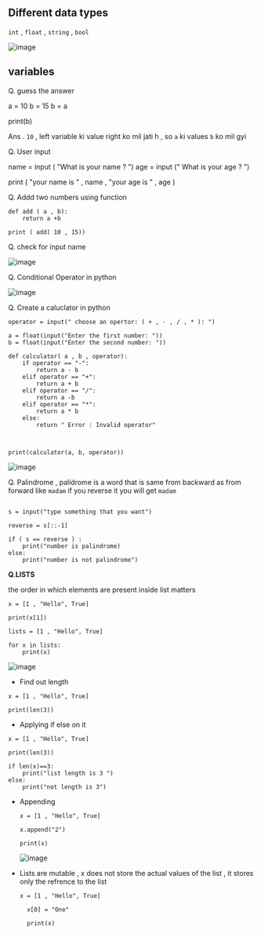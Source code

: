 ## Different data types

`int` , `float` , `string` , `bool`

![image](https://github.com/user-attachments/assets/6efcca57-04bb-43fb-a94f-45676ad7e4a3)


## variables

Q. guess the answer 

a = 10
b = 15
b = a 

print(b)  

Ans . `10`  , left variable ki value right ko mil jati h , so `a` ki values `b` ko mil gyi

Q. User input 

name = input ( "What is your name ? ")
age = input (" What is your age ? ")

print ( "your name is " , name , "your age is " , age )

Q. Addd two numbers using function 

```
def add ( a , b):
    return a +b
    
print ( add( 10 , 15))
```

Q. check for input name

![image](https://github.com/user-attachments/assets/eeaff93a-abbf-414a-8cf5-bd0341e34259)

Q. Conditional Operator in python

![image](https://github.com/user-attachments/assets/15181fe5-e7d5-42c6-91c6-0b65abc8eb43)


Q. Create a caluclator in python 

```
operator = input(" choose an opertor: ( + , - , / , * ): ")

a = float(input("Enter the first number: "))
b = float(input("Enter the second number: "))

def calculator( a , b , operator):
    if operator == "-":
        return a - b
    elif operator == "+":
        return a + b
    elif operator == "/":
        return a -b
    elif operator == "*":
        return a * b
    else:
        return " Error : Invalid operator"
        
        

print(calculator(a, b, operator))

```

![image](https://github.com/user-attachments/assets/3a5647c2-4b52-45c2-b125-a68e2166792a)

Q. Palindrome , palidrome is a word that is same from backward as from forward like `madam` if you reverse it you will get `madam`

```

s = input("type something that you want")

reverse = s[::-1]

if ( s == reverse ) :
    print("number is palindrome)
else:
    print("number is not palindrome")

```


**Q.LISTS**

the order in which elements are present inside list matters 

```
x = [1 , "Hello", True] 

print(x[1])
```

```
lists = [1 , "Hello", True] 

for x in lists:
    print(x)
```

![image](https://github.com/user-attachments/assets/d9e27122-10f6-4406-8c08-65abba036d92)


- Find out length

```
x = [1 , "Hello", True] 

print(len(3))
```

- Applying if else on it

```
x = [1 , "Hello", True] 

print(len(3))

if len(x)==3:
    print("list length is 3 ")
else:
    print("not length is 3")

```

- Appending

  ```
  x = [1 , "Hello", True] 

  x.append("2")
    
  print(x)
  ```

  ![image](https://github.com/user-attachments/assets/c1569df5-7216-45c1-9223-7c59c848841e)

- Lists are mutable , x does not store the actual values of the list , it stores only the refrence to the list

  ```
  x = [1 , "Hello", True] 

    x[0] = "One"

    print(x)
  ```



  
